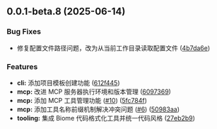 ## 0.0.1-beta.8 (2025-06-14)


### Bug Fixes

* 修复配置文件路径问题，改为从当前工作目录读取配置文件 ([4b7da6e](https://github.com/shenjingnan/xiaozhi-client/commit/4b7da6e28d05da60b86f373f69c7460dbaa4c2c1))


### Features

* **cli:** 添加项目模板创建功能 ([612f445](https://github.com/shenjingnan/xiaozhi-client/commit/612f445155d49d9c10be1eda2ee6255c6c1ca708))
* **mcp:** 改进 MCP 服务器执行环境和版本管理 ([6097369](https://github.com/shenjingnan/xiaozhi-client/commit/6097369c1dda2845ab0c20bba755e55b3deec2cf))
* **mcp:** 添加 MCP 工具管理功能 ([#10](https://github.com/shenjingnan/xiaozhi-client/issues/10)) ([5fc784f](https://github.com/shenjingnan/xiaozhi-client/commit/5fc784fb91fba07f13269db4d334ead8dd81433b))
* **mcp:** 添加工具名称前缀机制解决冲突问题 ([#6](https://github.com/shenjingnan/xiaozhi-client/issues/6)) ([50983aa](https://github.com/shenjingnan/xiaozhi-client/commit/50983aa422f85f7c572ce4c2eca08ca0786e43c0))
* **tooling:** 集成 Biome 代码格式化工具并统一代码风格 ([27eb2b9](https://github.com/shenjingnan/xiaozhi-client/commit/27eb2b94a288f124c136abfca343aca12e54851e))



